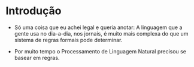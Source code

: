 # Introdução

- Só uma coisa que eu achei legal e queria anotar: A linguagem que a gente usa no dia-a-dia, nos jornais, é muito mais complexa do que um sistema de regras formais pode determinar.

- Por muito tempo o Processamento de Linguagem Natural precisou se basear em regras.

